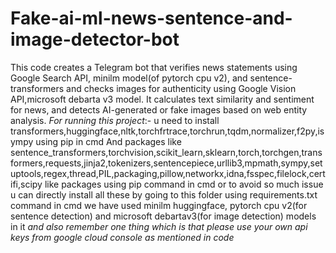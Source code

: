 # Fake-ai-ml-news-sentence-and-image-detector-bot
This code creates a Telegram bot that verifies news statements using Google Search API, minilm model(of pytorch cpu v2), and sentence-transformers and checks images for authenticity using Google Vision API,microsoft debarta v3 model. It calculates text similarity and sentiment for news, and detects AI-generated or fake images based on web entity analysis.
*For running this project*:-
u need to install transformers,huggingface,nltk,torchfrtrace,torchrun,tqdm,normalizer,f2py,isympy using pip in cmd
And packages like sentence_transformers,torchvision,scikit_learn,sklearn,torch,torchgen,transformers,requests,jinja2,tokenizers,sentencepiece,urllib3,mpmath,sympy,setuptools,regex,thread,PIL,packaging,pillow,networkx,idna,fsspec,filelock,certifi,scipy like packages using pip command in cmd
or to avoid so much issue u can directly install all these by going to this folder using requirements.txt command in cmd 
we have used minilm huggingface, pytorch cpu v2(for sentence detection) and microsoft debartav3(for image detection) models in it
*and also remember one thing which is that please use your own api keys from google cloud console as mentioned in code*
